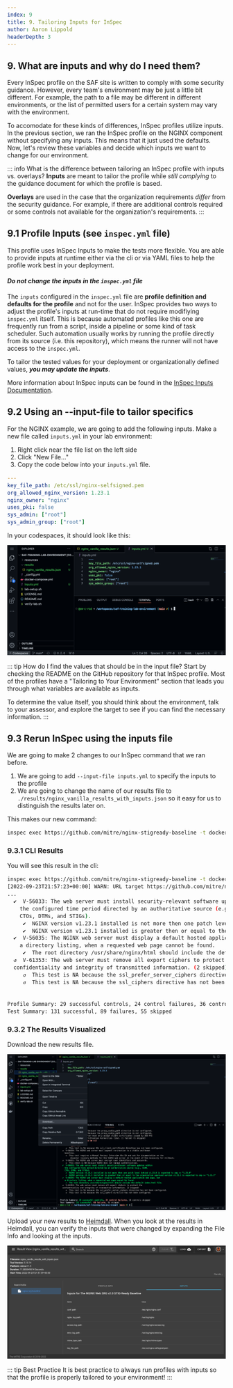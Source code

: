 ```yaml
---
index: 9
title: 9. Tailoring Inputs for InSpec
author: Aaron Lippold
headerDepth: 3
---
```


## 9. What are inputs and why do I need them?

Every InSpec profile on the SAF site is written to comply with some security guidance. However, every team's environment may be just a little bit different. For example, the path to a file may be different in different environments, or the list of permitted users for a certain system may vary with the environment. 

To accomodate for these kinds of differences, InSpec profiles utilize inputs. In the previous section, we ran the InSpec profile on the NGINX component without specifying any inputs. This means that it just used the defaults. Now, let's review these variables and decide which inputs we want to change for our environment.

::: info What is the difference between tailoring an InSpec profile with inputs vs. overlays?
**Inputs** are meant to tailor the profile while _still complying_ to the guidance document for which the profile is based. 

**Overlays** are used in the case that the organization requirements _differ_ from the security guidance. For example, if there are additional controls required or some controls not available for the organization's requirements.
:::

## 9.1 Profile Inputs (see `inspec.yml` file)

This profile uses InSpec Inputs to make the tests more flexible. You are able to provide inputs at runtime either via the cli or via YAML files to help the profile work best in your deployment.

#### **_Do not change the inputs in the `inspec.yml` file_**

The `inputs` configured in the `inspec.yml` file are **profile definition and defaults for the profile** and not for the user. InSpec provides two ways to adjust the profile's inputs at run-time that do not require modifiying `inspec.yml` itself. This is because automated profiles like this one are frequently run from a script, inside a pipeline or some kind of task scheduler. Such automation usually works by running the profile directly from its source (i.e. this repository), which means the runner will not have access to the `inspec.yml`.

To tailor the tested values for your deployment or organizationally defined values, **_you may update the inputs_**.

More information about InSpec inputs can be found in the [InSpec Inputs Documentation](https://docs.chef.io/inspec/inputs/).

## 9.2 Using an --input-file to tailor specifics

For the NGINX example, we are going to add the following inputs. Make a new file called `inputs.yml` in your lab environment:
1. Right click near the file list on the left side
2. Click "New File..."
3. Copy the code below into your `inputs.yml` file.

```yml
---
key_file_path: /etc/ssl/nginx-selfsigned.pem
org_allowed_nginx_version: 1.23.1
nginx_owner: "nginx"
uses_pki: false
sys_admin: ["root"]
sys_admin_group: ["root"]
```

In your codespaces, it should look like this:

![Alt text](../../assets/img/Codespaces_InputFile_NGINX.png)

::: tip How do I find the values that should be in the input file?
Start by checking the README on the GitHub repository for that InSpec profile. Most of the profiles have a "Tailoring to Your Environment" section that leads you through what variables are available as inputs. 

To determine the value itself, you should think about the environment, talk to your assessor, and explore the target to see if you can find the necessary information.
:::

## 9.3 Rerun InSpec using the inputs file

We are going to make 2 changes to our InSpec command that we ran before. 
1. We are going to add `--input-file inputs.yml` to specify the inputs to the profile
2. We are going to change the name of our results file to `./results/nginx_vanilla_results_with_inputs.json` so it easy for us to distinguish the results later on.

This makes our new command:

```sh
inspec exec https://github.com/mitre/nginx-stigready-baseline -t docker://nginx --input-file inputs.yml --reporter cli json:./results/nginx_vanilla_results_with_inputs.json
```

### 9.3.1 CLI Results

You will see this result in the cli:

```sh
inspec exec https://github.com/mitre/nginx-stigready-baseline -t docker://nginx --input-file inputs.yml --reporter cli json:./results/nginx_vanilla_results_with_inputs.json
[2022-09-23T21:57:23+00:00] WARN: URL target https://github.com/mitre/nginx-stigready-baseline transformed to https://github.com/mitre/nginx-stigready-baseline/archive/master.tar.gz. Consider using the git fetcher
...
  ✔  V-56033: The web server must install security-relevant software updates within
    the configured time period directed by an authoritative source (e.g., IAVM,
    CTOs, DTMs, and STIGs).
     ✔  NGINX version v1.23.1 installed is not more then one patch level behind v1.23.0 is expected to cmp >= "1.23.0"
     ✔  NGINX version v1.23.1 installed is greater then or equal to the organization approved version v1.23.1 is expected to cmp >= "1.23.1"
  ✔  V-56035: The NGINX web server must display a default hosted application web page, not
    a directory listing, when a requested web page cannot be found.
     ✔  The root directory /usr/share/nginx/html should include the default index.html file.
  ↺  V-61353: The web server must remove all export ciphers to protect the
  confidentiality and integrity of transmitted information. (2 skipped)
     ↺  This test is NA because the ssl_prefer_server_ciphers directive has not been configured.
     ↺  This test is NA because the ssl_ciphers directive has not been configured.


Profile Summary: 29 successful controls, 24 control failures, 36 controls skipped
Test Summary: 131 successful, 89 failures, 55 skipped
```

### 9.3.2 The Results Visualized

Download the new results file.

![Alt text](../../assets/img/Codespaces_Inputs_NGINX_Results.png)

Upload your new results to [Heimdall](https://heimdall-lite.mitre.org/). When you look at the results in Heimdall, you can verify the inputs that were changed by expanding the File Info and looking at the inputs.

![Alt text](../../assets/img/Heimdall_Inputs_Changed.png)

::: tip Best Practice
It is best practice to always run profiles with inputs so that the profile is properly tailored to your environment!
:::
